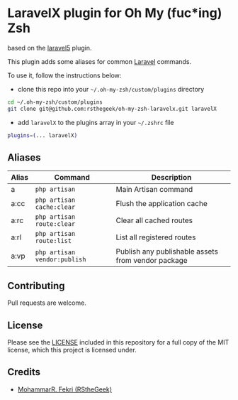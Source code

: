 # LaravelX plugin for Oh My (fuc\*ing) Zsh
based on the [laravel5](https://github.com/ohmyzsh/ohmyzsh/blob/master/plugins/laravel5) plugin.

This plugin adds some aliases for common [Laravel](https://laravel.com/docs) commands.

To use it, follow the instructions below:
- clone this repo into your `~/.oh-my-zsh/custom/plugins` directory
```bash
cd ~/.oh-my-zsh/custom/plugins
git clone git@github.com:rsthegeek/oh-my-zsh-laravelx.git laravelX
```
- add `laravelX` to the plugins array in your `~/.zshrc` file

```zsh
plugins=(... laravelX)
```

## Aliases

| Alias     | Command                      | Description                                        |
|-----------|------------------------------|----------------------------------------------------|
| a         | `php artisan`                | Main Artisan command                               |
| a:cc      | `php artisan cache:clear`    | Flush the application cache                        |
| a:rc      | `php artisan route:clear`    | Clear all cached routes                            |
| a:rl      | `php artisan route:list`     | List all registered routes                         |
| a:vp      | `php artisan vendor:publish` | Publish any publishable assets from vendor package |

## Contributing

Pull requests are welcome.

## License

Please see the [LICENSE](LICENSE.md) included in this repository for a full copy of the MIT license,
which this project is licensed under.

## Credits

- [MohammarR. Fekri (RStheGeek)](https://github.com/rsthegeek)
